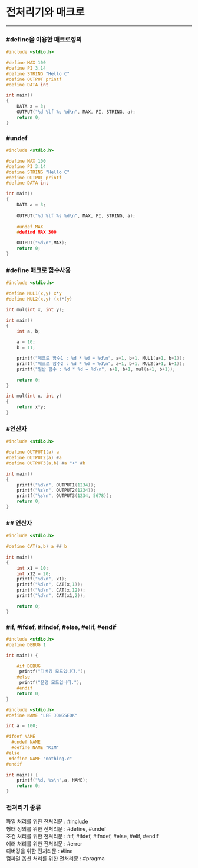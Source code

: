# 전처리기와 매크로
---


### #define을 이용한 매크로정의 

```c
#include <stdio.h>

#define MAX 100
#define PI 3.14
#define STRING "Hello C"
#define OUTPUT printf
#define DATA int

int main()
{
    DATA a = 3;
    OUTPUT("%d %lf %s %d\n", MAX, PI, STRING, a);
    return 0;
}
```

### #undef

```c
#include <stdio.h>

#define MAX 100
#define PI 3.14
#define STRING "Hello C"
#define OUTPUT printf
#define DATA int

int main()
{
    DATA a = 3;
    
    OUTPUT("%d %lf %s %d\n", MAX, PI, STRING, a);
    
    #undef MAX 
    #defind MAX 300

    OUTPUT("%d\n",MAX);
    return 0;
}
```

### #define 매크로 함수사용 

```c
#include <stdio.h>

#define MUL1(x,y) x*y
#define MUL2(x,y) (x)*(y)

int mul(int x, int y);

int main()
{
    int a, b;

    a = 10;
    b = 11; 

    printf("매크로 함수1 : %d * %d = %d\n", a+1, b+1, MUL1(a+1, b+1)); 
    printf("매크로 함수2 : %d * %d = %d\n", a+1, b+1, MUL2(a+1, b+1)); 
    printf("일반 함수 : %d * %d = %d\n", a+1, b+1, mul(a+1, b+1));

    return 0;
}

int mul(int x, int y)
{
    return x*y;
}
```

### #연산자 

```c
#include <stdio.h>

#define OUTPUT1(a) a
#define OUTPUT2(a) #a
#define OUTPUT3(a,b) #a "+" #b

int main()
{
    printf("%d\n", OUTPUT1(1234));
    printf("%s\n", OUTPUT2(1234));
    printf("%s\n", OUTPUT3(1234, 5678));
    return 0;
}
```

### ## 연산자 

```c
#include <stdio.h>

#define CAT(a,b) a ## b

int main()
{
    int x1 = 10;
    int x12 = 20;
    printf("%d\n", x1);
    printf("%d\n", CAT(x,1));
    printf("%d\n", CAT(x,12));
    printf("%d\n", CAT(x1,2));

    return 0;
}
```

### #if, #ifdef, #ifndef, #else, #elif, #endif  

```c
#include <stdio.h>
#define DEBUG 1 

int main() {

    #if DEBUG
     printf("디버깅 모드입니다.");  
    #else 
     printf("운영 모드입니다."); 
    #endif 
    return 0; 
}
```

```c
#include <stdio.h>
#define NAME "LEE JONGSEOK"

int a = 100;

#ifdef NAME
  #undef NAME
  #define NAME "KIM"
#else  
 #define NAME "nothing.c"
#endif 

int main() {
    printf("%d, %s\n",a, NAME);
    return 0;
}
```


### 전처리기 종류 

파일 처리를 위한 전처리문 : #include   
형태 정의를 위한 전처리문 : #define, #undef   
조건 처리를 위한 전처리문 : #if, #ifdef, #ifndef, #else, #elif, #endif   
에러 처리를 위한 전처리문 : #error   
디버깅을 위한 전처리문 : #line   
컴파일 옵션 처리를 위한 전처리문 : #pragma
<br/>
<br/>